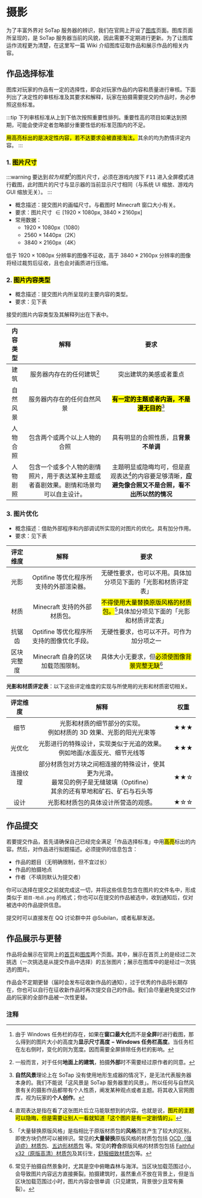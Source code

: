 # 摄影

为了丰富外界对 SoTap 服务器的辨识，我们在官网上开设了[图库](https://sotap.org/gallery)页面。图库页面所呈现的，是 SoTap 服务器当前的风貌，因此需要不定期进行更新。为了让图库运作流程更为清楚，在这里写一篇 Wiki 介绍图库征取作品和展示作品的相关内容。

## 作品选择标准

图库对玩家的作品有一定的选择性，即会对玩家作品的内容和质量进行审核。下面列出了决定性的审核标准及其要求和解释，玩家在拍摄需要提交的作品时，务必参照这些标准。

:::tip
下列审核标准从上到下依次按照重要性排列。重要性高的项目如果达到预期，可能会使评定者忽略部分重要性低的标准范围内的不足。

<mark>用高亮标出的是决定性内容，若不达要求会被直接淘汰。</mark>其余的均为酌情评定内容。
:::

### 1. <mark>图片尺寸</mark>

:::warning
要达到*较为规整*[^1]的图片尺寸，必须在游戏内按下 <kbd>F11</kbd> 进入全屏模式进行截图，此时图片的尺寸与显示器的当前显示尺寸相同（与系统 UI 缩放、游戏内 GUI 缩放无关）。
:::

- 概念描述：提交图片的画幅尺寸。与截图时 Minecraft 窗口大小有关。
- 要求：图片尺寸 $\in [1920\times1080\mathrm{px}, \;3840\times2160\mathrm{px}]$
- 常用数据：
  - $1920\times1080\mathrm{px}$（1080）
  - $2560\times1440\mathrm{px}$（2K）
  - $3840\times2160\mathrm{px}$（4K）

低于 $1920\times1080\mathrm{px}$ 分辨率的图像不征收，高于 $3840\times2160\mathrm{px}$ 分辨率的图像将经过裁剪后征收，且也会对画质进行压缩。

[^1]: 由于 Windows 任务栏的存在，如果在**窗口最大化**而不是**全屏**时进行截图，那么得到的图片大小的高度为**显示尺寸高度 $-$ Windows 任务栏高度**。当任务栏在左右侧时，变化的则为宽度。因而需要全屏排除任务栏的影响。

### 2. <mark>图片内容类型</mark>

- 概念描述：提交图片内所呈现的主要内容的类型。
- 要求：见下表

接受的图片内容类型及其解释列出在下表中。

|内容类型|解释|要求|
|:-:|:-:|:-:|
|建筑|服务器内存在的任何建筑[^2]|突出建筑的美感或者重点|
|自然风景|服务器内存在的任何自然风景|<mark>**有一定的主题或者内涵，不是漫无目的**</mark>[^3]|
|人物合照|包含两个或两个以上人物的合照|具有明显的合照性质，且**背景不单调**|
|人物剧照|包含一个或多个人物的剧情照片，用于表达某种主题或者喜剧效果。剧情和场景均可以自主设计。|主题明显或隐晦均可，但是直观表达[^4]的内容要足够清晰，**应避免像合照又不是合照，看不出所以然的情况**|

[^2]: 一般而言，对于任何**地面上的建筑**，拍摄**外部**时不需要经过原作者的同意。
[^3]: **自然风景**理论上在 SoTap 没有使用地形生成器的情况下，是无法代表服务器本身的。我们不能说「这风景是 SoTap 服务器里的风景」。所以任何与自然风景有关的摄影作品都带有个人性质，阐发某种观点或者主题。将其收入官网图库，视为玩家的**个人创作**。
[^4]: 直观表达是指在看了这张图片后立马能联想到的内容。也就是说，<mark>图片的主题可以隐晦，但是需要让别人一看就知道「这个图片是有一定剧情的」。</mark>

### 3. 图片优化

- 概念描述：借助外部程序和内部调试所实现的对图片的优化。具有加分作用。
- 要求：见下表

|评定维度|解释|要求|
|:-:|:-:|:-:|
|光影|Optifine 等优化程序所支持的外部渲染器。|无硬性要求，也可以不用。具体加分项见下面的「光影和材质评定表」|
|材质|Minecraft 支持的外部材质包。|<mark>不得使用大量替换原版风格的材质包。</mark>[^5]具体加分项见下面的「光影和材质评定表」|
|抗锯齿|Optifine 等优化程序所支持的图像优化手段。|无硬性要求，也可以不开。可作为加分项之一|
|区块完整度|Minecraft 自身的区块加载范围限制。|具体大小无要求，但<mark>必须使图像背景完整无缺</mark>[^6]

**光影和材质评定表**：以下这些评定维度的实现与所使用的光影和材质密切相关。

|评定维度|解释|权重|
|:-:|:-:|:-:|
|细节|光影和材质的细节部分的实现。<br/>例如材质的 3D 效果、光影的阳光光束等|★★★|
|光优化|光影进行的特殊设计，实现类似于光追的效果。<br/>例如地面/水面反光、细节光线等|★★★|
|连接纹理|部分材质包对方块之间相连接的特殊设计，使其更为光滑。<br/>最常见的例子是无缝玻璃（Optifine）<br/>其余的还有草地和矿石、矿石与石头等|★★☆|
|设计|光影和材质包的具体设计所营造的观感。|★☆☆|

[^5]: 「大量替换原版风格」是指相比于原版材质包的**风格**而言产生了较大的区别，即使方块仍然可以被辨识。常见的**大量替换**原版风格的材质包包括 [OCD（强迫症）材质包](https://www.mcbbs.net/thread-991890-1-1.html)、[五边形材质包](https://www.mcbbs.net/thread-1017447-1-1.html) 等。常见的**符合**原版风格的材质包包括 [Faithful x32（原版高清）材质包](https://www.mcbbs.net/thread-928713-1-1.html)及其衍生，[舒服细致材质包](https://www.mcbbs.net/thread-658490-1-1.html)等。
[^6]: 常见于拍摄自然景象时，尤其是空中俯瞰森林与海洋。当区块加载范围过小，会导致图片内容远方直接撕裂。拍摄建筑时，虽然重点不放在背景上，但是当区块加载范围过小时，图片内容会很单调（只见建筑，背景很少且常有撕裂）。

## 作品提交

若要提交作品，首先请确保自己已经完全满足「作品选择标准」中用<mark>高亮</mark>标出的内容。然后，对作品进行拟题描述。必须提供的信息包含：

- 作品的题目（无明确限制，但不宜过长）
- 作品的拍摄地点
- 作者（不填则默认为提交者）

你可以选择在提交之前就完成这一切，并将这些信息包含在图片的文件名中，形成类似于 `题目-地点.png` 的格式；你也可以在提交的作品被选中，收到通知后，仅对被选中的作品提供信息。

提交时可以直接发在 QQ 讨论群中并 @Subilan，或者私聊发送。

## 作品展示与更替

作品将会展示在官网上的[首页](https://sotap.org)和[图库](https://sotap.org/gallery)两个页面。其中，展示在首页上的是经过二次挑选（一次挑选是从提交作品中选择）的五张图片；展示在图库中的是经过一次挑选的图片。

作品会不定期更替（届时会发布征收新作品的通知），过于优秀的作品将长期存在，你也可以自行在征收新作品时再次提交自己的作品。我们会尽量避免提交过作品的玩家的全部作品被一次性更替。

### 注释